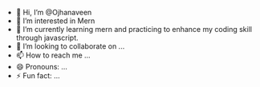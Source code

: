 - 👋 Hi, I’m @Ojhanaveen
- 👀 I’m interested in Mern
- 🌱 I’m currently learning mern and practicing to enhance my coding skill through javascript.
- 💞️ I’m looking to collaborate on ...
- 📫 How to reach me ...
- 😄 Pronouns: ...
- ⚡ Fun fact: ...

<!---
Ojhanaveen/Ojhanaveen is a ✨ special ✨ repository because its `README.md` (this file) appears on your GitHub profile.
You can click the Preview link to take a look at your changes.
--->
